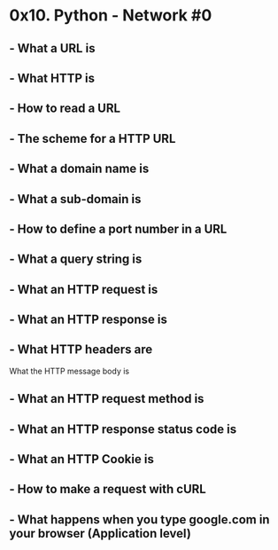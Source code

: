 # 0x10. Python - Network #0
## - What a URL is
## - What HTTP is
## - How to read a URL
## - The scheme for a HTTP URL
## - What a domain name is
## - What a sub-domain is
## - How to define a port number in a URL
## - What a query string is
## - What an HTTP request is
## - What an HTTP response is
## - What HTTP headers are
What the HTTP message body is
## - What an HTTP request method is
## - What an HTTP response status code is
## - What an HTTP Cookie is
## - How to make a request with cURL
## - What happens when you type google.com in your browser (Application level)